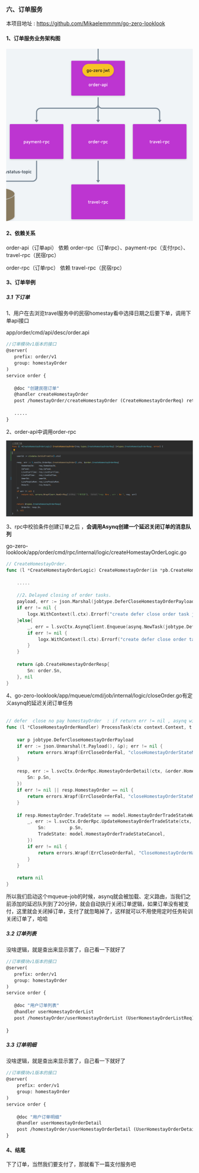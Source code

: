 

### 六、订单服务

本项目地址 :  https://github.com/Mikaelemmmm/go-zero-looklook



#### 1、订单服务业务架构图

<img src="./images/6/image-20220428110910672.png" alt="image-20220428110910672" style="zoom:50%;" />





#### 2、依赖关系

order-api（订单api） 依赖 order-rpc（订单rpc）、payment-rpc（支付rpc）、travel-rpc（民宿rpc）

order-rpc（订单rpc） 依赖 travel-rpc（民宿rpc）





#### 3、订单举例

##### 3.1 下订单

1、用户在去浏览travel服务中的民宿homestay看中选择日期之后要下单，调用下单api接口

app/order/cmd/api/desc/order.api

```protobuf
//订单模块v1版本的接口
@server(
   prefix: order/v1
   group: homestayOrder
)
service order {
   
   @doc "创建民宿订单"
   @handler createHomestayOrder
   post /homestayOrder/createHomestayOrder (CreateHomestayOrderReq) returns (CreateHomestayOrderResp)
   
   .....
}
```



2、order-api中调用order-rpc

![image-20220120130235305](./images/6/image-20220120130235305.png)



3、rpc中校验条件创建订单之后 ，**会调用Asynq创建一个延迟关闭订单的消息队列**

go-zero-looklook/app/order/cmd/rpc/internal/logic/createHomestayOrderLogic.go

```go
// CreateHomestayOrder.
func (l *CreateHomestayOrderLogic) CreateHomestayOrder(in *pb.CreateHomestayOrderReq) (*pb.CreateHomestayOrderResp, error) {

	.....

	//2、Delayed closing of order tasks.
	payload, err := json.Marshal(jobtype.DeferCloseHomestayOrderPayload{Sn: order.Sn})
	if err != nil {
		logx.WithContext(l.ctx).Errorf("create defer close order task json Marshal fail err :%+v , sn : %s",err,order.Sn)
	}else{
		_, err = l.svcCtx.AsynqClient.Enqueue(asynq.NewTask(jobtype.DeferCloseHomestayOrder, payload), asynq.ProcessIn(CloseOrderTimeMinutes * time.Minute))
		if err != nil {
			logx.WithContext(l.ctx).Errorf("create defer close order task insert queue fail err :%+v , sn : %s",err,order.Sn)
		}
	}

	return &pb.CreateHomestayOrderResp{
		Sn: order.Sn,
	}, nil
}

```



4、go-zero-looklook/app/mqueue/cmd/job/internal/logic/closeOrder.go有定义asynq的延迟关闭订单任务

```go

// defer  close no pay homestayOrder  : if return err != nil , asynq will retry
func (l *CloseHomestayOrderHandler) ProcessTask(ctx context.Context, t *asynq.Task) error {

	var p jobtype.DeferCloseHomestayOrderPayload
	if err := json.Unmarshal(t.Payload(), &p); err != nil {
		return errors.Wrapf(ErrCloseOrderFal, "closeHomestayOrderStateMqHandler payload err:%v, payLoad:%+v", err, t.Payload())
	}

	resp, err := l.svcCtx.OrderRpc.HomestayOrderDetail(ctx, &order.HomestayOrderDetailReq{
		Sn: p.Sn,
	})
	if err != nil || resp.HomestayOrder == nil {
		return errors.Wrapf(ErrCloseOrderFal, "closeHomestayOrderStateMqHandler  get order fail or order no exists err:%v, sn:%s ,HomestayOrder : %+v", err, p.Sn, resp.HomestayOrder)
	}

	if resp.HomestayOrder.TradeState == model.HomestayOrderTradeStateWaitPay {
		_, err := l.svcCtx.OrderRpc.UpdateHomestayOrderTradeState(ctx, &order.UpdateHomestayOrderTradeStateReq{
			Sn:         p.Sn,
			TradeState: model.HomestayOrderTradeStateCancel,
		})
		if err != nil {
			return errors.Wrapf(ErrCloseOrderFal, "CloseHomestayOrderHandler close order fail  err:%v, sn:%s ", err, p.Sn)
		}
	}

	return nil
}

```

所以我们启动这个mqueue-job的时候，asynq就会被加载、定义路由，当我们之前添加的延迟队列到了20分钟，就会自动执行关闭订单逻辑，如果订单没有被支付，这里就会关闭掉订单，支付了就忽略掉了，这样就可以不用使用定时任务轮训关闭订单了，哈哈



##### 3.2 订单列表

没啥逻辑，就是查出来显示罢了，自己看一下就好了

```protobuf
//订单模块v1版本的接口
@server(
   prefix: order/v1
   group: homestayOrder
)
service order {

   @doc "用户订单列表"
   @handler userHomestayOrderList
   post /homestayOrder/userHomestayOrderList (UserHomestayOrderListReq) returns (UserHomestayOrderListResp)
   
}
```



##### 3.3 订单明细

没啥逻辑，就是查出来显示罢了，自己看一下就好了

```protobuf
//订单模块v1版本的接口
@server(
	prefix: order/v1
	group: homestayOrder
)
service order {

	@doc "用户订单明细"
	@handler userHomestayOrderDetail
	post /homestayOrder/userHomestayOrderDetail (UserHomestayOrderDetailReq) returns (UserHomestayOrderDetailResp)
}
```



#### 4、结尾

下了订单，当然我们要支付了，那就看下一篇支付服务吧













